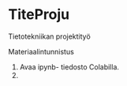 # TiteProju
Tietotekniikan projektityö

Materiaalintunnistus

1. Avaa ipynb- tiedosto Colabilla. 
2. 

